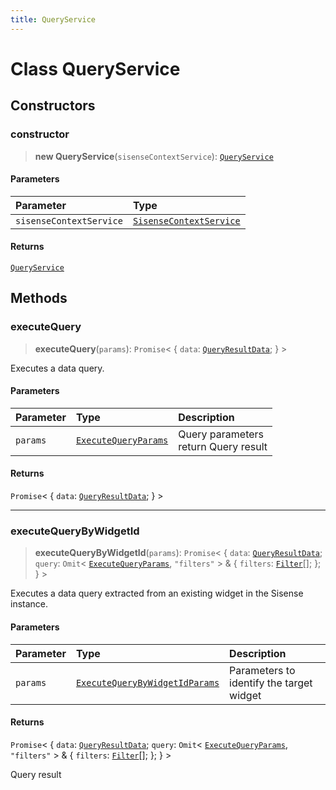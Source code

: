 ```yaml
---
title: QueryService
---
```


# Class QueryService

## Constructors

### constructor

> **new QueryService**(`sisenseContextService`): [`QueryService`](class.QueryService.md)

#### Parameters

| Parameter | Type |
| :------ | :------ |
| `sisenseContextService` | [`SisenseContextService`](class.SisenseContextService.md) |

#### Returns

[`QueryService`](class.QueryService.md)

## Methods

### executeQuery

> **executeQuery**(`params`): `Promise`\< \{
  `data`: [`QueryResultData`](../../sdk-data/interfaces/interface.QueryResultData.md);
 } \>

Executes a data query.

#### Parameters

| Parameter | Type | Description |
| :------ | :------ | :------ |
| `params` | [`ExecuteQueryParams`](../interfaces/interface.ExecuteQueryParams.md) | Query parameters<br />return Query result |

#### Returns

`Promise`\< \{
  `data`: [`QueryResultData`](../../sdk-data/interfaces/interface.QueryResultData.md);
 } \>

***

### executeQueryByWidgetId

> **executeQueryByWidgetId**(`params`): `Promise`\< \{
  `data`: [`QueryResultData`](../../sdk-data/interfaces/interface.QueryResultData.md);
  `query`: `Omit`\< [`ExecuteQueryParams`](../../sdk-ui/interfaces/interface.ExecuteQueryParams.md), `"filters"` \> & \{
    `filters`: [`Filter`](../../sdk-data/interfaces/interface.Filter.md)[];
  };
 } \>

Executes a data query extracted from an existing widget in the Sisense instance.

#### Parameters

| Parameter | Type | Description |
| :------ | :------ | :------ |
| `params` | [`ExecuteQueryByWidgetIdParams`](../interfaces/interface.ExecuteQueryByWidgetIdParams.md) | Parameters to identify the target widget |

#### Returns

`Promise`\< \{
  `data`: [`QueryResultData`](../../sdk-data/interfaces/interface.QueryResultData.md);
  `query`: `Omit`\< [`ExecuteQueryParams`](../../sdk-ui/interfaces/interface.ExecuteQueryParams.md), `"filters"` \> & \{
    `filters`: [`Filter`](../../sdk-data/interfaces/interface.Filter.md)[];
  };
 } \>

Query result
